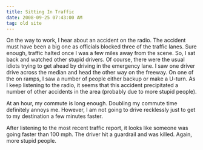 ```yaml
---
title: Sitting In Traffic
date: 2008-09-25 07:43:00 AM
tag: old site
---
```


On the way to work, I hear about an accident on the radio. The accident must have been a big one as officials blocked three of the traffic lanes. Sure enough, traffic halted once I was a few miles away from the scene. So, I sat back and watched other stupid drivers. Of course, there were the usual idiots trying to get ahead by driving in the emergency lane. I saw one driver drive across the median and head the other way on the freeway. On one of the on ramps, I saw a number of people either backup or make a U-turn. As I keep listening to the radio, it seems that this accident precipitated a number of other accidents in the area (probably due to more stupid people).

At an hour, my commute is long enough. Doubling my commute time definitely annoys me. However, I am not going to drive recklessly just to get to my destination a few minutes faster.

After listening to the most recent traffic report, it looks like someone was going faster than 100 mph. The driver hit a guardrail and was killed. Again, more stupid people.
